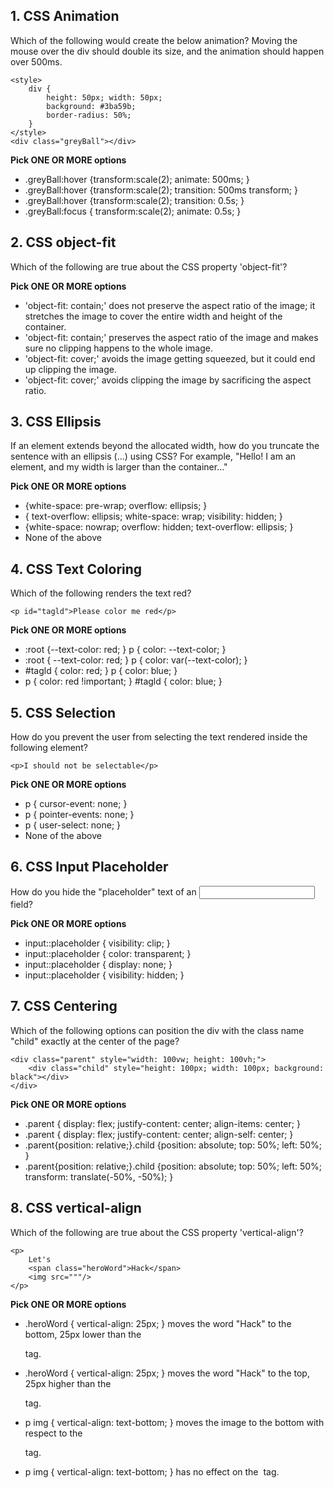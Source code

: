 ## 1. CSS Animation

Which of the following would create the below animation? Moving the mouse over the div should double its size, and the animation should happen over 500ms.

```
<style>
    div {
        height: 50px; width: 50px;
        background: #3ba59b;
        border-radius: 50%;
    }
</style>
<div class="greyBall"></div>
```

**Pick ONE OR MORE options**

- .greyBall:hover {transform:scale(2); animate: 500ms; }
- .greyBall:hover {transform:scale(2); transition: 500ms transform; }
- .greyBall:hover {transform:scale(2); transition: 0.5s; }
- .greyBall:focus { transform:scale(2); animate: 0.5s; }


## 2. CSS object-fit

Which of the following are true about the CSS property 'object-fit'?

**Pick ONE OR MORE options**

- 'object-fit: contain;' does not preserve the aspect ratio of the image; it stretches the image to cover the entire width and height of the container.
- 'object-fit: contain;' preserves the aspect ratio of the image and makes sure no clipping happens to the whole image.
- 'object-fit: cover;' avoids the image getting squeezed, but it could end up clipping the image.
- 'object-fit: cover;' avoids clipping the image by sacrificing the aspect ratio.


## 3. CSS Ellipsis

If an element extends beyond the allocated width, how do you truncate the sentence with an ellipsis (...) using CSS?
For example, "Hello! I am an element, and my width is larger than the container..."

**Pick ONE OR MORE options**

- {white-space: pre-wrap; overflow: ellipsis; }
- { text-overflow: ellipsis; white-space: wrap; visibility: hidden; }
- {white-space: nowrap; overflow: hidden; text-overflow: ellipsis; }
- None of the above


## 4. CSS Text Coloring

Which of the following renders the text red?

```
<p id="tagld">Please color me red</p>
```

**Pick ONE OR MORE options**

- :root {--text-color: red; } p { color: --text-color; }
- :root { --text-color: red; } p { color: var(--text-color); }
- #tagld { color: red; } p { color: blue; }
- p { color: red !important; } #tagld { color: blue; }


## 5. CSS Selection
How do you prevent the user from selecting the text rendered inside the following element?

```
<p>I should not be selectable</p>
```

**Pick ONE OR MORE options**

- p { cursor-event: none; }
- p { pointer-events: none; }
- p { user-select: none; }
- None of the above


## 6. CSS Input Placeholder

How do you hide the "placeholder" text of an <input> field?

**Pick ONE OR MORE options**

- input::placeholder { visibility: clip; }
- input::placeholder { color: transparent; }
- input::placeholder { display: none; }
- input::placeholder { visibility: hidden; }

## 7. CSS Centering

Which of the following options can position the div with the class name "child" exactly at the center of the page?

```
<div class="parent" style="width: 100vw; height: 100vh;">
    <div class="child" style="height: 100px; width: 100px; background: black"></div>
</div>
```

**Pick ONE OR MORE options**

- .parent { display: flex; justify-content: center; align-items: center; }
- .parent { display: flex; justify-content: center; align-self: center; }
- .parent{position: relative;}.child {position: absolute; top: 50%; left: 50%; }
- .parent{position: relative;}.child {position: absolute; top: 50%; left: 50%; transform: translate(-50%, -50%); }


## 8. CSS vertical-align

Which of the following are true about the CSS property 'vertical-align'?

```
<p>
    Let's
    <span class="heroWord">Hack</span>
    <img src="""/>
</p>
```

**Pick ONE OR MORE options**
- .heroWord { vertical-align: 25px; } moves the word "Hack" to the bottom, 25px lower than the <p> tag.
- .heroWord { vertical-align: 25px; } moves the word "Hack" to the top, 25px higher than the <p> tag.
- p img { vertical-align: text-bottom; } moves the image to the bottom with respect to the <p> tag.
- p img { vertical-align: text-bottom; } has no effect on the <img> tag.